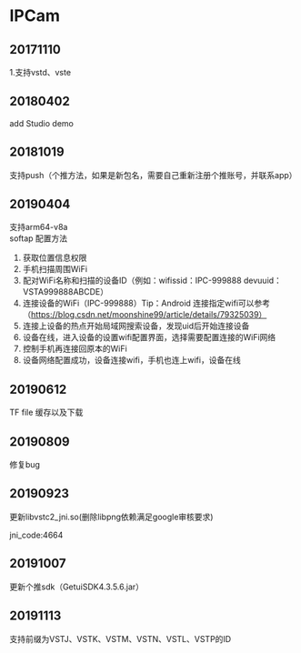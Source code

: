 # IPCam   
## 20171110        

1.支持vstd、vste   



## 20180402     

add Studio demo    



## 20181019     

支持push（个推方法，如果是新包名，需要自己重新注册个推账号，并联系app）  

   

## 20190404  

支持arm64-v8a    
softap 配置方法   

1. 获取位置信息权限  
2. 手机扫描周围WiFi   
3. 配对WiFi名称和扫描的设备ID（例如：wifissid：IPC-999888  devuuid：VSTA999888ABCDE）    
4. 连接设备的WiFi（IPC-999888）Tip：Android 连接指定wifi可以参考（https://blog.csdn.net/moonshine99/article/details/79325039）    
5. 连接上设备的热点开始局域网搜索设备，发现uid后开始连接设备   
6. 设备在线，进入设备的设置wifi配置界面，选择需要配置连接的WiFi网络    
7. 控制手机再连接回原本的WiFi    
8. 设备网络配置成功，设备连接wifi，手机也连上wifi，设备在线      

## 20190612    

TF file  缓存以及下载  



## 20190809 

修复bug



## 20190923

更新libvstc2_jni.so(删除libpng依赖满足google审核要求)

jni_code:4664



## 20191007

更新个推sdk（GetuiSDK4.3.5.6.jar）



## 20191113

支持前缀为VSTJ、VSTK、VSTM、VSTN、VSTL、VSTP的ID
